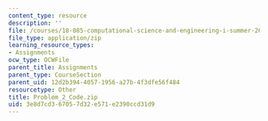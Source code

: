 ```yaml
---
content_type: resource
description: ''
file: /courses/18-085-computational-science-and-engineering-i-summer-2020/3e8d7cd367057d32e571e2390ccd31d9_Problem_2_Code.zip
file_type: application/zip
learning_resource_types:
- Assignments
ocw_type: OCWFile
parent_title: Assignments
parent_type: CourseSection
parent_uid: 12d2b394-4057-1956-a27b-4f3dfe56f484
resourcetype: Other
title: Problem_2_Code.zip
uid: 3e8d7cd3-6705-7d32-e571-e2390ccd31d9
---
```

